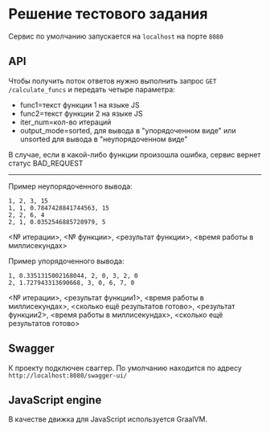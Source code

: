 # Решение тестового задания
Сервис по умолчанию запускается на `localhost` на порте `8080` 
## API
Чтобы получить поток ответов нужно выполнить запрос `GET /calculate_funcs`
и передать четыре параметра:
+ func1=текст функции 1 на языке JS
+ func2=текст функции 2 на языке JS
+ iter_num=кол-во итераций
+ output_mode=sorted, для вывода в "упорядоченном виде" или unsorted для вывода в "неупорядоченном виде"

В случае, если в какой-либо функции произошла ошибка, сервис вернет статус BAD_REQUEST

---
Пример неупорядоченного вывода:
```
1, 2, 3, 15
1, 1, 0.7847428841744563, 15
2, 2, 6, 4
2, 1, 0.0352546885720979, 5
```
<№ итерации>, <№ функции>, <результат функции>, <время работы в миллисекундах>

Пример упорядоченного вывода:
```
1, 0.3351315002168044, 2, 0, 3, 2, 0
2, 1.727943313690668, 3, 0, 6, 7, 0
```
<№ итерации>, <результат функции1>, <время работы в миллисекундах>, <сколько ещё результатов готово>, <результат функции2>, <время работы в миллисекундах>, <сколько ещё результатов готово>
## Swagger
К проекту подключен сваггер. По умолчанию находится по адресу `http://localhost:8080/swagger-ui/`
## JavaScript engine
В качестве движка для JavaScript используется GraalVM.
